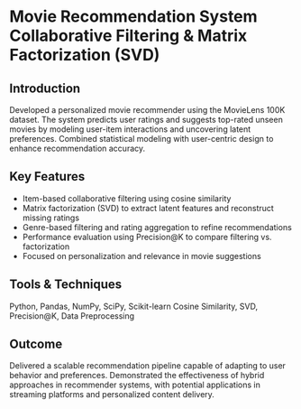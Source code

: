 # Movie Recommendation System Collaborative Filtering & Matrix Factorization (SVD)

## Introduction
Developed a personalized movie recommender using the MovieLens 100K dataset. The system predicts user ratings and suggests top-rated unseen movies by modeling user-item interactions and uncovering latent preferences. Combined statistical modeling with user-centric design to enhance recommendation accuracy.

## Key Features
- Item-based collaborative filtering using cosine similarity
- Matrix factorization (SVD) to extract latent features and reconstruct missing ratings
- Genre-based filtering and rating aggregation to refine recommendations
- Performance evaluation using Precision@K to compare filtering vs. factorization
- Focused on personalization and relevance in movie suggestions

## Tools & Techniques
Python, Pandas, NumPy, SciPy, Scikit-learn
Cosine Similarity, SVD, Precision@K, Data Preprocessing

## Outcome
Delivered a scalable recommendation pipeline capable of adapting to user behavior and preferences. Demonstrated the effectiveness of hybrid approaches in recommender systems, with potential applications in streaming platforms and personalized content delivery.

